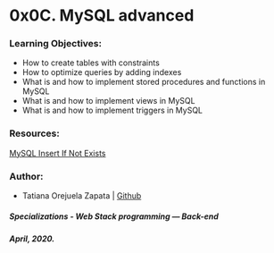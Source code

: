 # 0x0C. MySQL advanced

### Learning Objectives:
* How to create tables with constraints
* How to optimize queries by adding indexes
* What is and how to implement stored procedures and functions in MySQL
* What is and how to implement views in MySQL
* What is and how to implement triggers in MySQL

### Resources:
[MySQL Insert If Not Exists](https://itecsoftware.com/insert-if-not-exists-in-mysql)

### Author:
* Tatiana Orejuela Zapata | [Github](https://github.com/tatsOre)

##### Specializations - Web Stack programming ― Back-end
##### April, 2020.
